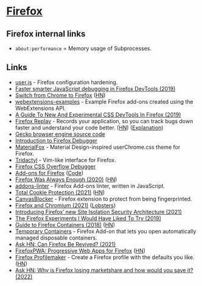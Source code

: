# [Firefox](https://www.mozilla.org/en-US/firefox/)

## Firefox internal links

- `about:performance` = Memory usage of Subprocesses.

## Links

- [user.js](https://github.com/pyllyukko/user.js) - Firefox configuration hardening.
- [Faster smarter JavaScript debugging in Firefox DevTools (2019)](https://hacks.mozilla.org/2019/05/faster-smarter-javascript-debugging-in-firefox/)
- [Switch from Chrome to Firefox](https://www.mozilla.org/en-US/firefox/switch/) ([HN](https://news.ycombinator.com/item?id=20052623))
- [webextensions-examples](https://github.com/mdn/webextensions-examples) - Example Firefox add-ons created using the WebExtensions API.
- [A Guide To New And Experimental CSS DevTools In Firefox (2019)](https://www.smashingmagazine.com/2019/10/guide-new-experimental-css-devtools-firefox/)
- [Firefox Replay](https://firefox-replay.com/) - Records your application, so you can track bugs down faster and understand your code better. ([HN](https://news.ycombinator.com/item?id=21655958)) ([Explanation](https://github.com/mozilla/gecko-dev/blob/11d9c7b7fa82fdfb8ac2a8f0864e9d8d5fe2b926/mfbt/RecordReplay.h#L32-L73))
- [Gecko browser engine source code](https://github.com/mozilla/gecko-dev)
- [Introduction to Firefox Debugger](https://mozilladevelopers.github.io/playground/debugger)
- [MaterialFox](https://github.com/muckSponge/MaterialFox) - Material Design-inspired userChrome.css theme for Firefox.
- [Tridactyl](https://github.com/tridactyl/tridactyl) - Vim-like interface for Firefox.
- [Firefox CSS Overflow Debugger](https://twitter.com/violasong/status/1314406711696912386)
- [Add-ons for Firefox](https://addons.mozilla.org/en-US/firefox/) ([Code](https://github.com/mozilla/addons-server))
- [Firefox Was Always Enough (2020)](https://www.ianbicking.org/blog/2020/11/firefox-was-always-enough.html) ([HN](https://news.ycombinator.com/item?id=25443152))
- [addons-linter](https://github.com/mozilla/addons-linter) - Firefox Add-ons linter, written in JavaScript.
- [Total Cookie Protection (2021)](https://blog.mozilla.org/security/2021/02/23/total-cookie-protection/) ([HN](https://news.ycombinator.com/item?id=26237404))
- [CanvasBlocker](https://github.com/kkapsner/CanvasBlocker) - Firefox extension to protect from being fingerprinted.
- [Firefox and Chromium (2021)](https://madaidans-insecurities.github.io/firefox-chromium.html) ([Lobsters](https://lobste.rs/s/eys36p/firefox_chromium))
- [Introducing Firefox’ new Site Isolation Security Architecture (2021)](https://hacks.mozilla.org/2021/05/introducing-firefox-new-site-isolation-security-architecture/)
- [The Firefox Experiments I Would Have Liked To Try (2019)](https://www.ianbicking.org/blog/2019/03/firefox-experiments-i-would-have-liked.html)
- [Guide to Firefox Containers (2018)](https://www.thechiefmeat.com/guides/containers.html) ([HN](https://news.ycombinator.com/item?id=28353876))
- [Temporary Containers](https://github.com/stoically/temporary-containers) - Firefox Add-on that lets you open automatically managed disposable containers.
- [Ask HN: Can Firefox Be Revived? (2021)](https://news.ycombinator.com/item?id=28954390)
- [FirefoxPWA: Progressive Web Apps for Firefox](https://github.com/filips123/FirefoxPWA) ([HN](https://news.ycombinator.com/item?id=29440225))
- [Firefox Profilemaker](https://ffprofile.com/) - Create a Firefox profile with the defaults you like. ([HN](https://news.ycombinator.com/item?id=29604754))
- [Ask HN: Why is Firefox losing marketshare and how would you save it? (2022)](https://news.ycombinator.com/item?id=30335455)
